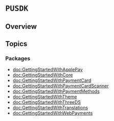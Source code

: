 # ``PUSDK``

## Overview


## Topics

### Packages

- <doc:GettingStartedWithApplePay>
- <doc:GettingStartedWithCore>
- <doc:GettingStartedWithPaymentCard>
- <doc:GettingStartedWithPaymentCardScanner>
- <doc:GettingStartedWithPaymentMethods>
- <doc:GettingStartedWithTheme>
- <doc:GettingStartedWithThreeDS>
- <doc:GettingStartedWithTranslations>
- <doc:GettingStartedWithWebPayments>
